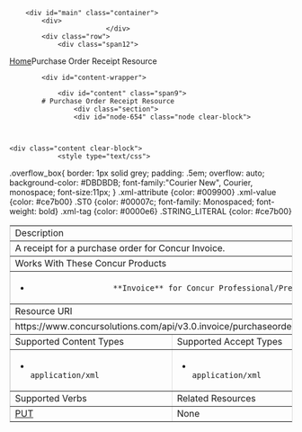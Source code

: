 
        <div id="main" class="container">
            <div>
                            </div>
            <div class="row">
                <div class="span12">
<div class="breadcrumbs"><a href="/">Home</a>Purchase Order Receipt Resource</div>
                </div>
            </div>

            <div id="content-wrapper">
<!-- <div class="row"> -->
                <div id="content" class="span9">
            # Purchase Order Receipt Resource
                    <div class="section">
                    <div id="node-654" class="node clear-block">


    
    <div class="content clear-block">
                <style type="text/css">
.overflow_box{
border: 1px solid grey;
padding: .5em;
overflow: auto;
background-color: #DBDBDB;
font-family:"Courier New", Courier, monospace;
font-size:11px;
}
.xml-attribute {color: #009900}
.xml-value {color: #ce7b00}
.ST0 {color: #00007c; font-family: Monospaced; font-weight: bold}
.xml-tag {color: #0000e6}
.STRING_LITERAL {color: #ce7b00}</style><table border="1" bordercolor="#dbdbdb" cellpadding="3" cellspacing="0" width="100%">
<tbody>
<tr class="GrayTableHead">
<td colspan="2">
                Description</td>
</tr>
<tr>
<td colspan="2">
                A receipt for a purchase order for Concur Invoice.</td>
</tr>
<tr class="GrayTableHead">
<td colspan="2">
                Works With These Concur Products</td>
</tr>
<tr>
<td colspan="2">

* 
                        **Invoice** for Concur Professional/Premium

</td>
</tr>
<tr class="GrayTableHead">
<td colspan="2">
                Resource URI</td>
</tr>
<tr>
<td colspan="2">
                https://www.concursolutions.com/api/v3.0.invoice/purchaseorderreceipts</td>
</tr>
<tr class="GrayTableHead">
<td width="50%">
                Supported Content Types</td>
<td width="50%">
                Supported Accept Types</td>
</tr>
<tr>
<td>

* 
                        application/xml

</td>
<td>

* 
                        application/xml

</td>
</tr>
<tr class="GrayTableHead">
<td>
                Supported Verbs</td>
<td>
                Related Resources</td>
</tr>
<tr>
<td>
                <a href="https://www.concursolutions.com/api/docs/index.html#!/PurchaseOrderReceipts">PUT</a></td>
<td valign="top">
                None</td>
</tr>
</tbody>
</table>

